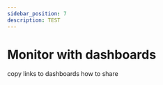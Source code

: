 ```yaml
---
sidebar_position: 7
description: TEST
---
```


# Monitor with dashboards


copy links to dashboards
how to share
